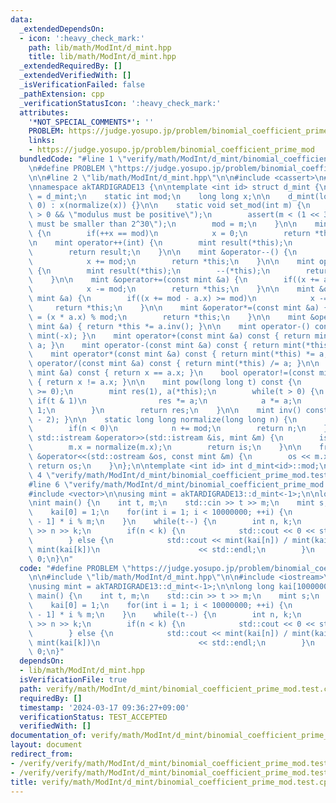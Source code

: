 ```yaml
---
data:
  _extendedDependsOn:
  - icon: ':heavy_check_mark:'
    path: lib/math/ModInt/d_mint.hpp
    title: lib/math/ModInt/d_mint.hpp
  _extendedRequiredBy: []
  _extendedVerifiedWith: []
  _isVerificationFailed: false
  _pathExtension: cpp
  _verificationStatusIcon: ':heavy_check_mark:'
  attributes:
    '*NOT_SPECIAL_COMMENTS*': ''
    PROBLEM: https://judge.yosupo.jp/problem/binomial_coefficient_prime_mod
    links:
    - https://judge.yosupo.jp/problem/binomial_coefficient_prime_mod
  bundledCode: "#line 1 \"verify/math/ModInt/d_mint/binomial_coefficient_prime_mod.test.cpp\"\
    \n#define PROBLEM \"https://judge.yosupo.jp/problem/binomial_coefficient_prime_mod\"\
    \n\n#line 2 \"lib/math/ModInt/d_mint.hpp\"\n\n#include <cassert>\n#include <iostream>\n\
    \nnamespace akTARDIGRADE13 {\n\ntemplate <int id> struct d_mint {\n    using mint\
    \ = d_mint;\n    static int mod;\n    long long x;\n\n    d_mint(long long x =\
    \ 0) : x(normalize(x)) {}\n\n    static void set_mod(int m) {\n        assert(m\
    \ > 0 && \"modulus must be positive\");\n        assert(m < (1 << 30) && \"modulus\
    \ must be smaller than 2^30\");\n        mod = m;\n    }\n\n    mint &operator++()\
    \ {\n        if(++x == mod)\n            x = 0;\n        return *this;\n    }\n\
    \n    mint operator++(int) {\n        mint result(*this);\n        ++(*this);\n\
    \        return result;\n    }\n\n    mint &operator--() {\n        if(--x < 0)\n\
    \            x += mod;\n        return *this;\n    }\n\n    mint operator--(int)\
    \ {\n        mint result(*this);\n        --(*this);\n        return result;\n\
    \    }\n\n    mint &operator+=(const mint &a) {\n        if((x += a.x) >= mod)\n\
    \            x -= mod;\n        return *this;\n    }\n\n    mint &operator-=(const\
    \ mint &a) {\n        if((x += mod - a.x) >= mod)\n            x -= mod;\n   \
    \     return *this;\n    }\n\n    mint &operator*=(const mint &a) {\n        x\
    \ = (x * a.x) % mod;\n        return *this;\n    }\n\n    mint &operator/=(const\
    \ mint &a) { return *this *= a.inv(); }\n\n    mint operator-() const { return\
    \ mint(-x); }\n    mint operator+(const mint &a) const { return mint(*this) +=\
    \ a; }\n    mint operator-(const mint &a) const { return mint(*this) -= a; }\n\
    \    mint operator*(const mint &a) const { return mint(*this) *= a; }\n    mint\
    \ operator/(const mint &a) const { return mint(*this) /= a; }\n\n    bool operator==(const\
    \ mint &a) const { return x == a.x; }\n    bool operator!=(const mint &a) const\
    \ { return x != a.x; }\n\n    mint pow(long long t) const {\n        assert(t\
    \ >= 0);\n        mint res(1), a(*this);\n        while(t > 0) {\n           \
    \ if(t & 1)\n                res *= a;\n            a *= a;\n            t >>=\
    \ 1;\n        }\n        return res;\n    }\n\n    mint inv() const { return pow(mod\
    \ - 2); }\n\n    static long long normalize(long long n) {\n        n %= mod;\n\
    \        if(n < 0)\n            n += mod;\n        return n;\n    }\n\n    friend\
    \ std::istream &operator>>(std::istream &is, mint &m) {\n        is >> m.x;\n\
    \        m.x = normalize(m.x);\n        return is;\n    }\n\n    friend std::ostream\
    \ &operator<<(std::ostream &os, const mint &m) {\n        os << m.x;\n       \
    \ return os;\n    }\n};\n\ntemplate <int id> int d_mint<id>::mod;\n\n}\n#line\
    \ 4 \"verify/math/ModInt/d_mint/binomial_coefficient_prime_mod.test.cpp\"\n\n\
    #line 6 \"verify/math/ModInt/d_mint/binomial_coefficient_prime_mod.test.cpp\"\n\
    #include <vector>\n\nusing mint = akTARDIGRADE13::d_mint<-1>;\n\nlong long kai[10000000];\n\
    \nint main() {\n    int t, m;\n    std::cin >> t >> m;\n    mint s;\n    mint::set_mod(m);\n\
    \    kai[0] = 1;\n    for(int i = 1; i < 10000000; ++i) {\n        kai[i] = kai[i\
    \ - 1] * i % m;\n    }\n    while(t--) {\n        int n, k;\n        std::cin\
    \ >> n >> k;\n        if(n < k) {\n            std::cout << 0 << std::endl;\n\
    \        } else {\n            std::cout << mint(kai[n]) / mint(kai[n - k]) /\
    \ mint(kai[k])\n                      << std::endl;\n        }\n    }\n    return\
    \ 0;\n}\n"
  code: "#define PROBLEM \"https://judge.yosupo.jp/problem/binomial_coefficient_prime_mod\"\
    \n\n#include \"lib/math/ModInt/d_mint.hpp\"\n\n#include <iostream>\n#include <vector>\n\
    \nusing mint = akTARDIGRADE13::d_mint<-1>;\n\nlong long kai[10000000];\n\nint\
    \ main() {\n    int t, m;\n    std::cin >> t >> m;\n    mint s;\n    mint::set_mod(m);\n\
    \    kai[0] = 1;\n    for(int i = 1; i < 10000000; ++i) {\n        kai[i] = kai[i\
    \ - 1] * i % m;\n    }\n    while(t--) {\n        int n, k;\n        std::cin\
    \ >> n >> k;\n        if(n < k) {\n            std::cout << 0 << std::endl;\n\
    \        } else {\n            std::cout << mint(kai[n]) / mint(kai[n - k]) /\
    \ mint(kai[k])\n                      << std::endl;\n        }\n    }\n    return\
    \ 0;\n}"
  dependsOn:
  - lib/math/ModInt/d_mint.hpp
  isVerificationFile: true
  path: verify/math/ModInt/d_mint/binomial_coefficient_prime_mod.test.cpp
  requiredBy: []
  timestamp: '2024-03-17 09:36:27+09:00'
  verificationStatus: TEST_ACCEPTED
  verifiedWith: []
documentation_of: verify/math/ModInt/d_mint/binomial_coefficient_prime_mod.test.cpp
layout: document
redirect_from:
- /verify/verify/math/ModInt/d_mint/binomial_coefficient_prime_mod.test.cpp
- /verify/verify/math/ModInt/d_mint/binomial_coefficient_prime_mod.test.cpp.html
title: verify/math/ModInt/d_mint/binomial_coefficient_prime_mod.test.cpp
---
```

